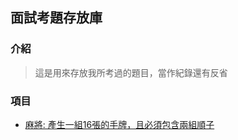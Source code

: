 ## 面試考題存放庫

### 介紹
> 這是用來存放我所考過的題目，當作紀錄還有反省

### 項目
 - [麻將: 產生一組16張的手牌，且必須包含兩組順子](/Interview/Exam/Mahjong/)
 
